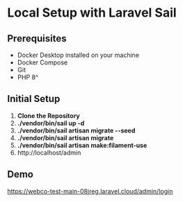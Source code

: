 # Local Setup with Laravel Sail

## Prerequisites
- Docker Desktop installed on your machine
- Docker Compose
- Git
- PHP 8^
## Initial Setup

1. **Clone the Repository**
2. **./vendor/bin/sail up -d**
3. **./vendor/bin/sail artisan migrate --seed**
4. **./vendor/bin/sail artisan migrate**
5. **./vendor/bin/sail artisan make:filament-use**
6. http://localhost/admin


## Demo
https://webco-test-main-08jreg.laravel.cloud/admin/login

